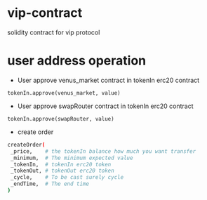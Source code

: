 # vip-contract
solidity contract for vip protocol

# user address operation
* User approve venus_market contract in tokenIn erc20 contract
```text
tokenIn.approve(venus_market, value)
```

* User approve swapRouter contract in tokenIn erc20 contract
```text
tokenIn.approve(swapRouter, value)
```

* create order
```bash
createOrder(
 _price,    # the tokenIn balance how much you want transfer
 _minimum,  # The minimum expected value
 _tokenIn,  # tokenIn erc20 token
 _tokenOut, # tokenOut erc20 token
 _cycle,    # To be cast surely cycle
 _endTime,  # The end time
)
```